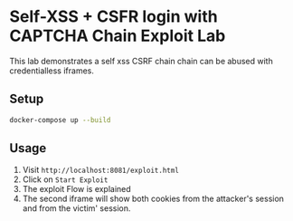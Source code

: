 # Self-XSS + CSFR login with CAPTCHA Chain Exploit Lab

This lab demonstrates a self xss CSRF chain chain can be abused with credentialless iframes.

## Setup

```bash
docker-compose up --build
```

## Usage

1. Visit `http://localhost:8081/exploit.html`
2. Click on `Start Exploit`
3. The exploit Flow is explained
4. The second iframe will show both cookies from the attacker's session and from the victim' session.
